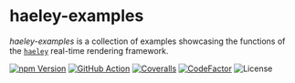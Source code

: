 # haeley-examples

*haeley-examples* is a collection of examples showcasing the functions of the [`haeley`](https://github.com/halb3/haeley) real-time rendering framework.

[![npm Version](https://img.shields.io/npm/v/haeley-examples.svg)](https://www.npmjs.com/package/haeley-examples)
[![GitHub Action](https://img.shields.io/github/workflow/status/halb3/haeley-examples/test.svg)](https://github.com/halb3/haeley-examples/actions)
[![Coveralls](https://img.shields.io/coveralls/github/halb3/haeley-examples.svg?logo=coveralls)](https://coveralls.io/github/halb3/haeley-examples/)
[![CodeFactor](https://img.shields.io/codefactor/grade/github/halb3/haeley-examples/main.svg?logo=codefactor)](https://www.codefactor.io/repository/github/halb3/haeley-examples/)
![License](https://img.shields.io/github/license/halb3/haeley-examples.svg?logo=coveralls)
